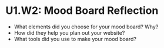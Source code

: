 # U1.W2: Mood Board Reflection

- What elements did you choose for your mood board? Why?
- How did they help you plan out your website?
- What tools did you use to make your mood board?